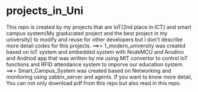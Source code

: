 # projects_in_Uni
This repo is created by my projects that are IoT{2nd place in ICT} and smart campus system{My graducated project and the best project in my university} to modify and reuse for other developers but I don't describe more detail codes for this projects.
==>> 1_modern_university was created based on IoT system and embedded system with NodeMCU and Arudino and Andriod app that was written by me using MIT convertor to control IoT functions and RFID attendance system to imporve our education system.
==>> Smart_Campus_System was created based on Networking and monitoring using zabbix_server and agents. If you want to know more detail, You can not only download pdf from this repo but also read in this repo.

